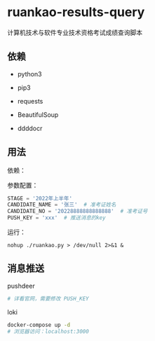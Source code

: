 # ruankao-results-query
计算机技术与软件专业技术资格考试成绩查询脚本

## 依赖

- python3
- pip3

- requests
- BeautifulSoup
- ddddocr

## 用法

依赖：

参数配置：
``` python
STAGE = '2022年上半年'
CANDIDATE_NAME = '张三'  # 准考证姓名
CANDIDATE_NO = '20228888888888888'  # 准考证号
PUSH_KEY = 'xxx'  # 推送消息的key
```

运行：
```
nohup ./ruankao.py > /dev/null 2>&1 &
```

## 消息推送

pushdeer
``` sh
# 详看官网，需要修改 PUSH_KEY
```

loki
``` sh
docker-compose up -d
# 浏览器访问：localhost:3000
```

